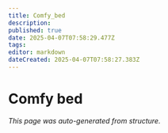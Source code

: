 ```yaml
---
title: Comfy_bed
description: 
published: true
date: 2025-04-07T07:58:29.477Z
tags: 
editor: markdown
dateCreated: 2025-04-07T07:58:27.383Z
---
```


# Comfy bed

*This page was auto-generated from structure.*